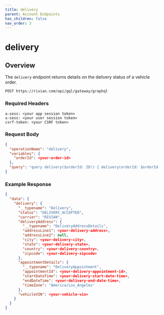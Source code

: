 ```yaml
---
title: delivery
parent: Account Endpoints
has_children: false
nav_order: 3
---
```


# delivery

## Overview

The `delivery` endpoint returns details on the delivery status of a vehicle order.

`POST https://rivian.com/api/gql/gateway/graphql`

### Required Headers

```text
a-sess: <your app session token>
u-sess: <your user session token>
csrf-token: <your CSRF token>
```

### Request Body

```json
{
  "operationName": "delivery",
  "variables": {
    "orderId": <your-order-id>
  },
  "query": "query delivery($orderId: ID!) { delivery(orderId: $orderId) { __typename status carrier deliveryAddress { __typename addressLine1 addressLine2 city state country zipcode } appointmentDetails { __typename appointmentId startDateTime endDateTime timeZone } vehicleVIN } }"
}
```

### Example Response

```json
{
  "data": {
    "delivery": {
      "__typename": "Delivery",
      "status": "DELIVERY_ACCEPTED",
      "carrier": "RIVIAN",
      "deliveryAddress": {
        "__typename": "DeliveryAddressDetails",
        "addressLine1": <your-delivery-address>,
        "addressLine2": null,
        "city": <your-delivery-city>,
        "state": <your-delivery-state>,
        "country": <your-delivery-country>,
        "zipcode": <your-delivery-zipcode>
      },
      "appointmentDetails": {
        "__typename": "DeliveryAppointment",
        "appointmentId": <your-delivery-appointment-id>,
        "startDateTime": <your-delivery-start-date-time>,
        "endDateTime": <your-delivery-end-date-time>,
        "timeZone": "America/Los_Angeles"
      },
      "vehicleVIN": <your-vehicle-vin>
    }
  }
}
```
